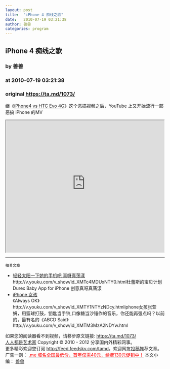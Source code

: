 ```yaml
---
layout: post
title:  "iPhone 4 痴线之歌"
date:   2010-07-19 03:21:38
author: 兽兽
categories: program
---
```


## iPhone 4 痴线之歌
### by 兽兽
### at 2010-07-19 03:21:38
### original <https://ta.md/1073/>

<p>继《<a href="http://ta.md/1053/">iPhone4 vs HTC Evo 4G</a>》这个恶搞视频之后，YouTube 上又开始流行一部恶搞 iPhone 的MV</p><p><iframe src="http://reader.googleusercontent.com/reader/embediframe?src=http://player.youku.com/player.php/sid/XMTkwNjExNjgw/v.swf&amp;width=500&amp;height=416" width="500" height="416"></iframe></p><hr><small>相关文章</small><ul><li><a href="https://ta.md/794/" rel="bookmark" title="Permanent Link: 轻轻太阳一下她的手机吧 真呀真荡漾">轻轻太阳一下她的手机吧 真呀真荡漾</a><br>http://v.youku.com/v_show/id_XMTc4MDUxNTY0.html杜蕾斯的宝贝计划
Durex Baby App for iPhone
创意真呀真荡漾</li><li><a href="https://ta.md/374/" rel="bookmark" title="Permanent Link: iPhone 女孩">iPhone 女孩</a><br>《Always OK》http://v.youku.com/v_show/id_XMTY1NTYzNDcy.htmliphone女孩张萱妍，用篮球打鼓，钥匙当手铃,口像糖当沙锤作的音乐，你还能再强点吗？以前的，最有名的《ABCD Said》http://v.youku.com/v_show/id_XMTM3MzA2NDYw.html</li></ul><p>如果您的阅读器看不到视频，请移步原文链接: <a href="https://ta.md/1073/">https://ta.md/1073/</a> <br> <a href="http://ta.md/">人人都是艺术家</a> Copyright ©   2010 - 2012 分享国内外精彩网事。<br> 更多精彩欢迎您订阅 <a href="http://feed.feedsky.com/tamd">http://feed.feedsky.com/tamd</a>，欢迎网友<a href="http://ta.md/delivery/">投稿</a>推荐文章。<br> 广告一则： <a href="http://zi.mu/domain"><font color="red">.me 域名全国最低价，首年仅需40元，续费130元促销中！</font></a> 本文小编： <a href="http://zou.lu/">兽兽</a></p>